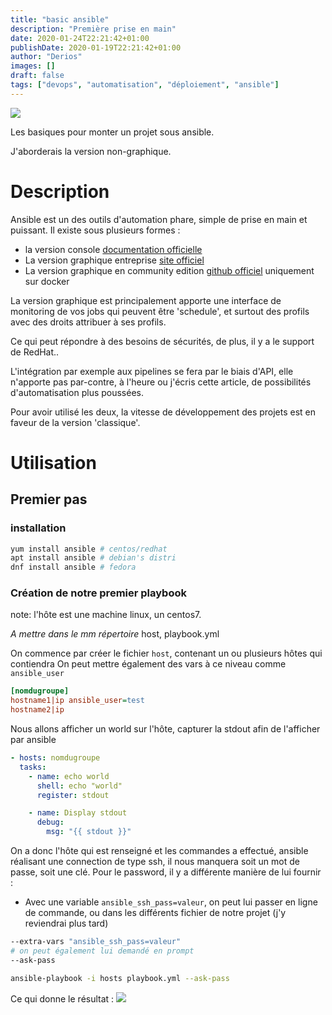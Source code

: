 ```yaml
---
title: "basic ansible"
description: "Première prise en main"
date: 2020-01-24T22:21:42+01:00
publishDate: 2020-01-19T22:21:42+01:00
author: "Derios"
images: []
draft: false
tags: ["devops", "automatisation", "déploiement", "ansible"]
---
```


![](/posts/images/ansible.png)

Les basiques pour monter un projet sous ansible.

J'aborderais la version non-graphique.

# Description

Ansible  est un des outils d'automation phare, simple de prise en main et puissant.
Il existe sous plusieurs formes :
- la version console  [documentation officielle](https://docs.ansible.com/ansible/latest/index.html)
- La version graphique entreprise [site officiel](https://www.ansible.com/products/tower)
- La version graphique en community edition [github officiel](https://github.com/ansible/awx) uniquement sur docker

La version graphique est principalement apporte une interface de monitoring de vos jobs qui peuvent être 'schedule', et surtout des profils avec des droits attribuer à ses profils.

Ce qui peut répondre à des besoins de sécurités, de plus, il y a le support de RedHat..

L'intégration par exemple aux pipelines se fera par le biais d'API, elle n'apporte pas par-contre, à l'heure ou j'écris cette article, de possibilités d'automatisation plus poussées.

Pour avoir utilisé les deux, la vitesse de développement des projets est en faveur de la version 'classique'.

# Utilisation

## Premier pas

### installation

```bash
yum install ansible # centos/redhat
apt install ansible # debian's distri
dnf install ansible # fedora
```

### Création de notre premier playbook

note: l'hôte est une machine linux, un centos7.

*A mettre dans le mm répertoire* host, playbook.yml

On commence par créer le fichier `host`, contenant un ou plusieurs hôtes qui contiendra
On peut mettre également des vars à ce niveau comme `ansible_user`
```INI
[nomdugroupe]
hostname1|ip ansible_user=test
hostname2|ip

```
Nous allons afficher un world sur l'hôte, capturer la stdout afin de l'afficher par ansible

```yaml
- hosts: nomdugroupe
  tasks:
    - name: echo world
      shell: echo "world"
      register: stdout

    - name: Display stdout
      debug:
        msg: "{{ stdout }}"
```

On a donc l'hôte qui est renseigné et les commandes a effectué, ansible réalisant une connection de type ssh, il nous manquera soit un mot de passe, soit une clé.
Pour le password, il y a différente manière de lui fournir :

- Avec une variable `ansible_ssh_pass=valeur`, on peut lui passer en ligne de commande, ou dans les différents fichier de notre projet (j'y reviendrai plus tard)

```bash
--extra-vars "ansible_ssh_pass=valeur"
# on peut également lui demandé en prompt
--ask-pass
```

```bash
ansible-playbook -i hosts playbook.yml --ask-pass
```

Ce qui donne le résultat :
![](/posts/images/premier_playbook_resultat.PNG)
